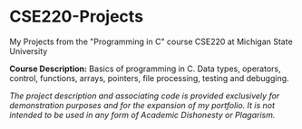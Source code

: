 # CSE220-Projects
My Projects from the "Programming in C" course CSE220 at Michigan State University

**Course Description:** Basics of programming in C. Data types, operators, control, functions, arrays, pointers, file processing, testing and debugging.

*The project description and associating code is provided exclusively for demonstration purposes and for the expansion of my portfolio. It is not intended to be used in any form of Academic Dishonesty or Plagarism.*
